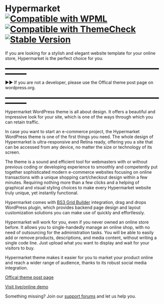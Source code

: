 # Hypermarket   [![Compatible with WPML](https://img.shields.io/badge/Compatible%20with-WPML-308fb0.svg)](https://wpml.org/theme/hypermarket/) [![Compatible with ThemeCheck](https://img.shields.io/badge/ThemeCheck-Passed-c4d658.svg)](http://themecheck.org/score/wordpress-theme-hypermarket.html) [![Stable Version](https://img.shields.io/badge/Stable%20version-1.0.5.3-77cde3.svg)](https://wp.me/p8930x-8q)
If you are looking for a stylish and elegant website template for your online store, Hypermarket is the perfect choice for you.

▬▬▬▬▬▬▬▬▬▬▬▬▬▬▬▬▬▬▬▬▬▬▬▬▬▬▬▬▬▬▬▬▬▬▬▬▬▬▬▬▬

►► If you are not a developer, please use the Offical theme post page on wordpress.org.

▬▬▬▬▬▬▬▬▬▬▬▬▬▬▬▬▬▬▬▬▬▬▬▬▬▬▬▬▬▬▬▬▬▬▬▬▬▬▬▬▬

Hypermarket WordPress theme is all about design. It offers a beautiful and impressive look for your site, which is one of the ways through which you can retain traffic.

In case you want to start an e-commerce project, the Hypermarket WordPress theme is one of the first things you need. The whole design of Hypermarket is ultra-responsive and Retina ready, offering you a site that can be accessed from any device, no matter the size or technology of its screen.

The theme is a sound and efficient tool for webmasters with or without previous coding or developing experience to smoothly and competently put together sophisticated modern e-commerce websites focusing on online transactions with a unique shopping cart/checkout design within a few minutes. Requiring nothing more than a few clicks and a helping of graphical and visual styling choices to make every Hypermarket website truly unique, yet instantly functional.

Hypermarket comes with [BS3 Grid Builder](https://github.com/mahdiyazdani/BS3-Grid-Builder) integration, drag and drops WordPress plugin, which provides backend page design and layout customization solutions you can make use of quickly and effortlessly.

Hypermarket will work for you, even if you never owned an online store before. It allows you to single-handedly manage an online shop, with no need of outsourcing for the administration tasks. You will be able to easily add or remove products, descriptions, and media content, without writing a single code line. Just upload what you want to display and wait for your visitors to buy.

Hypermarket theme makes it easier for you to market your product online and reach a wider range of audience, thanks to its robust social media integration.

[Offical theme post page](https://wordpress.org/themes/hypermarket/)

[Visit live/online demo](https://demo.mypreview.one/hypermarket/)

Something missing? Join our [support forums](https://support.mypreview.one) and let us help you.
